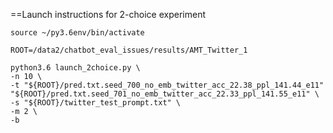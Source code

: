 ==Launch instructions for 2-choice experiment

```
source ~/py3.6env/bin/activate

ROOT=/data2/chatbot_eval_issues/results/AMT_Twitter_1

python3.6 launch_2choice.py \
-n 10 \
-t "${ROOT}/pred.txt.seed_700_no_emb_twitter_acc_22.38_ppl_141.44_e11" "${ROOT}/pred.txt.seed_701_no_emb_twitter_acc_22.33_ppl_141.55_e11" \
-s "${ROOT}/twitter_test_prompt.txt" \
-m 2 \
-b
```





